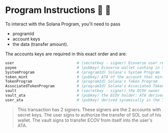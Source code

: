 # Program Instructions :memo: :date:

To interact with the Solana Program, you'll need to pass
 - programId
 - account keys
 - the data (transfer amount). <br> 

The accounts keys are required in this exact order and are:
```bash
user                            # (secretkey - signer) Ecoverse user requesting ECOV
payee                           # (pubkey) Ecoverse wallet cashing in SOL payments
SystemProgram                   # (programId) Solana's System Program
token_mint                      # (pubkey) ATA of the account that minted ECOV
TokenProgram                    # (programId) Solana's Token Program
AssociatedTokenProgram          # (programId) Solana's Associated Token Account
vault                           # (secretkey - signer) the ECOV owner
vault_ata                       # (pubkey) the ECOV holder: ATA derived from 'vault'
user_ata                        # (pubkey) derived synamically in the TypeScript frontend
```
> This transaction has 2 signers. These signers are the 2 accounts with secret keys. The user signs to authorize the transfer of SOL out of his wallet. The vault signs to transfer ECOV from itself into the user's ATA.